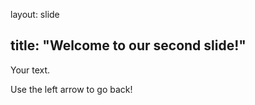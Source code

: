 layout: slide 

title: "Welcome to our second slide!" 
---

Your text.


Use the left arrow to go back!
